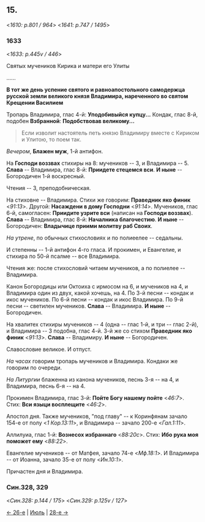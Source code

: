 
## 15.

<*1610: p.801 / 964*>
<*1641: p.747 / 1495*>

### 1633

<*1633: p.445v / 446*>

Святых мучеников Кирика и матери его Улиты

......

**В тот же день успение святого и равноапостольного самодержца русской земли 
великого князя Владимира, нареченного во святом Крещении Василием**

Тропарь Владимира, глас 4-й: **Уподобивыйся купцу...**
Кондак, глас 8-й, подобен **Взбранной**: **Подобствовав великому...**

> Если изволит настоятель петь князю Владимиру вместе с Кириком и Улитою, то поем так.

*Вечером*, **Блажен муж**, 1-й антифон. 

На **Господи воззвах** стихиры на 8: мучеников -- 3, и Владимира -- 5. 
**Слава** -- Владимира, глас 8-й: **Приидете стецемся вси**. 
**И ныне** -- Богородичен 1-й воскресный. 

Чтения -- 3, преподобническая. 

На стиховне -- Владимира. Стихи же говорим: **Праведник яко финик** <*91:13*>. 
Другой: **Насаждени в дому Господни** <*91:14*>. 
Мучеников, глас 6-й, самогласен: **Приидите узрите вси** (написан на **Господи воззвах**). 
**Слава** -- Владимира, глас 8-й: **Началника благочестию**. 
**И ныне** -- Богородичен: **Владычице приими молитву раб Своих**. 

*На утрене*, по обычных стихословиях и по полиеелее -- седальны.  

И степенны -- 1-й антифон 4-го гласа. 
И прокимен, и Евангелие, и стихира по 50-й псалме -- все Владимира. 

Чтения же: после стихословий читаем мучеников, а по полиелее -- Владимира. 

Канон Богородицы или Октоиха с ирмосом на 6, и мучеников на 4, и Владимира один из двух, 
какой хочешь, на 4. 
По 3-й песни -- кондак и икос мучеников. 
По 6-й песни -- кондак и икос Владимира. 
По 9-й песни -- светилен мучеников. **Слава** -- Владимира. **И ныне** -- Богородичен.

На хвалитех стихиры мучеников -- 4 (одна -- глас 1-й, и три -- глас 2-й), 
и Владимира -- 3 подобна, глас 4-й. 3-й же со стихом **Праведник яко финик** <*91:13*>.
**Слава** -- Владимиру. **И ныне** -- Богородичен. 

Славословие великое. И отпуст.

*На часах* говорим тропарь мучеников и Владимира. Кондаки же говорим по очереди.

*На Литургии* блаженна из канона мучеников, песнь 3-я -- на 4, 
и Владимира, песнь 6-я -- на 4. 

Прокимен Владимира, глас 3-й: **Пойте Богу нашему пойте** <*46:7*>. 
Стих: **Вси языци восплещите** <*46:2*>.

Апостол дня. Также мучеников, "под главу" -- к Коринфянам зачало 154-е от полу <*1 Кор.13:11*>,
и Владимира -- зачало 200-е <*Гал.1:11*>.

Аллилуиа, глас 1-й: **Вознесох избраннаго** <*88:20c*>. 
Стих: **Ибо рука моя поможет ему** <*88:22*>.

Евангелие мучеников -- от Матфея, зачало 74-е <*Мф.18:1*>. 
И Владимира -- от Иоанна, зачало 35-е от полу <*Ин.10:1*>.

Причастен дня и Владимира.

### Син.328, 329

<*Син.328: p.144 / 175*>
<*Син.329: p.125v / 127*>



[← 26-е](07_26_SAB.ru.md) | [Июль](README.md#27-й) | [28-е →](07_28_SAB.ru.md)
